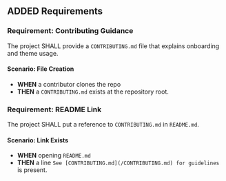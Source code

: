 ## ADDED Requirements
### Requirement: Contributing Guidance
The project SHALL provide a `CONTRIBUTING.md` file that explains onboarding and theme usage.

#### Scenario: File Creation
- **WHEN** a contributor clones the repo
- **THEN** a `CONTRIBUTING.md` exists at the repository root.

### Requirement: README Link
The project SHALL put a reference to `CONTRIBUTING.md` in `README.md`.

#### Scenario: Link Exists
- **WHEN** opening `README.md`
- **THEN** a line `See [CONTRIBUTING.md](/CONTRIBUTING.md) for guidelines` is present.
